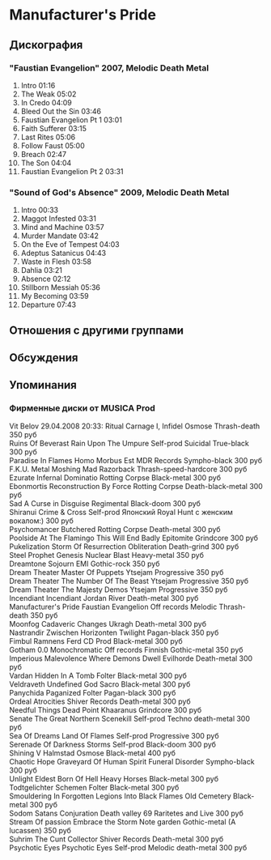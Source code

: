 # Manufacturer's Pride



## Дискография

### "Faustian Evangelion" 2007, Melodic Death Metal

1. Intro  01:16   
2. The Weak  05:02   
3. In Credo  04:09  
4. Bleed Out the Sin  03:46    
5. Faustian Evangelion Pt 1  03:01    
6. Faith Sufferer  03:15   
7. Last Rites  05:06 
8. Follow Faust  05:00  
9. Breach  02:47    
10. The Son  04:04  
11. Faustian Evangelion Pt 2  03:31 

### "Sound of God's Absence" 2009, Melodic Death Metal

1. Intro  00:33  
2. Maggot Infested  03:31 
3. Mind and Machine  03:57   
4. Murder Mandate  03:42   
5. On the Eve of Tempest  04:03
6. Adeptus Satanicus  04:43   
7. Waste in Flesh  03:58  
8. Dahlia  03:21   
9. Absence  02:12   
10. Stillborn Messiah  05:36   
11. My Becoming  03:59  
12. Departure  07:43 


## Отношения с другими группами


## Обсуждения


## Упоминания

### Фирменные диски от MUSICA Prod

Vit Belov 29.04.2008 20:33:
Ritual Carnage	I, Infidel	Osmose	Thrash-death	350 руб<BR>Ruins Of Beverast	Rain Upon The Umpure	Self-prod	Suicidal True-black	300 руб<BR>Paradise In Flames	Homo Morbus Est	MDR Records	Sympho-black	300 руб<BR>F.K.U.	Metal Moshing Mad	Razorback	Thrash-speed-hardcore	300 руб<BR>Ezurate	Infernal Dominatio	Rotting Corpse	Black-metal	300 руб<BR>Ebonmortis	Reconstruction By Force	Rotting Corpse	Death-black-metal	300 руб<BR>Sad	A Curse in Disguise	Regimental	Black-doom	300 руб<BR>Shiranui	Crime & Cross	Self-prod	Японский Royal Hunt с женским вокалом:)	300 руб<BR>Psychomancer	Butchered  	Rotting Corpse	Death-metal	300 руб<BR>Poolside At The Flamingo	This Will End Badly	Epitomite	Grindcore	300 руб<BR>Pukelization	Storm Of Resurrection	Obliteration	Death-grind	300 руб<BR>Steel Prophet	Genesis	Nuclear Blast	Heavy-metal	350 руб<BR>Dreamtone	Sojourn 	EMI	Gothic-rock	350 руб<BR>Dream Theater	Master Of Puppets	Ytsejam	Progressive	350 руб<BR>Dream Theater	The Number Of The Beast	Ytsejam	Progressive	350 руб<BR>Dream Theater	The Majesty Demos	Ytsejam	Progressive	350 руб<BR>Incendiant	Incendiant	Jordan River	Death-metal	300 руб<BR>Manufacturer's Pride	Faustian Evangelion	Off records	Melodic Thrash-death	350 руб<BR>Moonfog	Cadaveric Changes	Ukragh	Death-metal	300 руб<BR>Nastrandir	Zwischen Horizonten	Twilight	Pagan-black	350 руб<BR>Fimbul	Ramnens Ferd	CD Prod	Black-metal	300 руб<BR>Gotham 0.0	Monochromatic	Off records	Finnish Gothic-metal	350 руб<BR>Imperious Malevolence	Where Demons Dwell	Evilhorde	Death-metal	300 руб<BR>Vardan	Hidden In A Tomb	Folter	Black-metal	300 руб<BR>Veldraveth	Undefined God	Sacro	Black-metal	300 руб<BR>Panychida	Paganized	Folter	Pagan-black	300 руб<BR>Ordeal	Atrocities	Shiver Records	Death-metal	300 руб<BR>Needful Things	Dead Point	Khaaranus	Grindcore	300 руб<BR>Senate	The Great Northern Scenekill	Self-prod	Techno death-metal	300 руб<BR>Sea Of Dreams	Land Of Flames	Self-prod	Progressive	300 руб<BR>Serenade Of Darkness	Storms	Self-prod	Black-doom	300 руб<BR>Shining	V Halmstad	Osmose	Black-metal	400 руб<BR>Chaotic Hope	Graveyard Of Human Spirit	Funeral Disorder	Sympho-black	300 руб<BR>Unlight	Eldest Born Of Hell	Heavy Horses	Black-metal	300 руб<BR>Todtgelichter	Schemen	Folter	Black-metal	300 руб<BR>Smouldering In Forgotten	Legions Into Black Flames	Old Cemetery	Black-metal	300 руб<BR>Sodom	Satans Conjuration	Death valley 69	Raritetes and Live	300 руб<BR>Stream Of passion	Embrace the Storm	Note garden	Gothic-metal (A lucassen)	350 руб<BR>Suhrim	The Cunt Collector	Shiver Records	Death-metal	300 руб<BR>Psychotic Eyes	Psychotic Eyes	Self-prod	Melodic death-metal	300 руб<BR>

